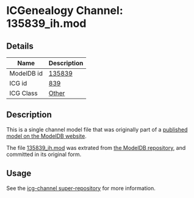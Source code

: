 # ICGenealogy Channel: 135839\_ih.mod

## Details

Name | Description
---- | -----------
ModelDB id | [135839](http://senselab.med.yale.edu/ModelDB/ShowModel.cshtml?model=135839)
ICG id | [839](http://icg.neurotheory.ox.ac.uk/channels/other/839)
ICG Class | [Other](http://icg.neurotheory.ox.ac.uk/channels/other)

## Description

This is a single channel model file that was originally part of a [published model on the ModelDB website](http://senselab.med.yale.edu/mModelDB/ShowModel.cshtml?model=135839).

The file [135839\_ih.mod](135839_ih.mod) was extrated from [the ModelDB repository](http://senselab.med.yale.edu/ModelDB/ShowModel.cshtml?model=135839), and committed in its original form.

## Usage

See the [icg-channel super-repository](https://github.com/icgenealogy/icg-channels) for more information.